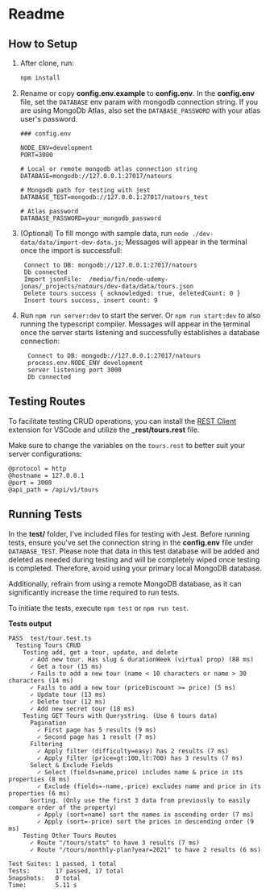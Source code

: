# Readme

## How to Setup

1. After clone, run:

      ```bash
      npm install
      ```

2. Rename or copy **config.env.example** to **config.env**.
   In the **config.env** file, set the `DATABASE` env param with mongodb connection string. If you are using MongoDb Atlas, also set the `DATABASE_PASSWORD` with your atlas user's password.

      ```shell
      ### config.env

      NODE_ENV=development
      PORT=3000

      # Local or remote mongodb atlas connection string
      DATABASE=mongodb://127.0.0.1:27017/natours

      # Mongodb path for testing with jest
      DATABASE_TEST=mongodb://127.0.0.1:27017/natours_test

      # Atlas password
      DATABASE_PASSWORD=your_mongodb_password
      ```

3. (Optional) To fill mongo with sample data, run `node ./dev-data/data/import-dev-data.js`;
   Messages will appear in the terminal once the import is successfull:

   ```shell
    Connect to DB: mongodb://127.0.0.1:27017/natours
    Db connected
    Import jsonFile:  /media/fin/node-udemy-jonas/_projects/natours/dev-data/data/tours.json
    Delete tours success { acknowledged: true, deletedCount: 0 }
    Insert tours success, insert count: 9
   ```

4. Run `npm run server:dev` to start the server. Or `npm run start:dev` to also running the typescript compiler. Messages will appear in the terminal once the server starts listening and successfully establishes a database connection:

      ```shell
        Connect to DB: mongodb://127.0.0.1:27017/natours
        process.env.NODE_ENV development
        server listening port 3000
        Db connected
      ```

## Testing Routes

To facilitate testing CRUD operations, you can install the [REST Client](https://marketplace.visualstudio.com/items?itemName=humao.rest-client) extension for VSCode and utilize the **\_rest/tours.rest** file.

Make sure to change the variables on the `tours.rest` to better suit your server configurations:

```shell
@protocol = http
@hostname = 127.0.0.1
@port = 3000
@api_path = /api/v1/tours
```

## Running Tests

In the **test/** folder, I've included files for testing with Jest. Before running tests, ensure you've set the connection string in the **config.env** file under `DATABASE_TEST`. Please note that data in this test database will be added and deleted as needed during testing and will be completely wiped once testing is completed. Therefore, avoid using your primary local MongoDB database.

Additionally, refrain from using a remote MongoDB database, as it can significantly increase the time required to run tests.

To initiate the tests, execute `npm test` or `npm run test`.

**Tests output**

```shell
PASS  test/tour.test.ts
  Testing Tours CRUD
    Testing add, get a tour, update, and delete
      ✓ Add new tour. Has slug & durationWeek (virtual prop) (88 ms)
      ✓ Get a tour (15 ms)
      ✓ Fails to add a new tour (name < 10 characters or name > 30 characters (14 ms)
      ✓ Fails to add a new tour (priceDiscount >= price) (5 ms)
      ✓ Update tour (13 ms)
      ✓ Delete tour (12 ms)
      ✓ Add new secret tour (18 ms)
    Testing GET Tours with Querystring. (Use 6 tours data)
      Pagination
        ✓ First page has 5 results (9 ms)
        ✓ Second page has 1 result (7 ms)
      Filtering
        ✓ Apply filter (difficulty=easy) has 2 results (7 ms)
        ✓ Apply filter (price=gt:100,lt:700) has 3 results (7 ms)
      Select & Exclude Fields
        ✓ Select (fields=name,price) includes name & price in its properties (8 ms)
        ✓ Exclude (fields=-name,-price) excludes name and price in its properties (6 ms)
      Sorting. (Only use the first 3 data from previously to easily compare order of the property)
        ✓ Apply (sort=name) sort the names in ascending order (7 ms)
        ✓ Apply (sort=-price) sort the prices in descending order (9 ms)
    Testing Other Tours Routes
      ✓ Route "/tours/stats" to have 3 results (7 ms)
      ✓ Route "/tours/monthly-plan?year=2021" to have 2 results (6 ms)

Test Suites: 1 passed, 1 total
Tests:       17 passed, 17 total
Snapshots:   0 total
Time:        5.11 s
```
